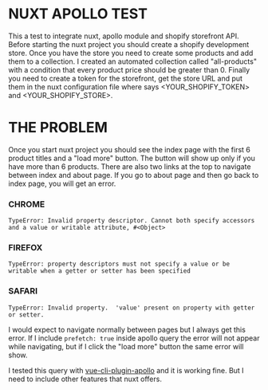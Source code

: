 # NUXT APOLLO TEST

This a test to integrate nuxt, apollo module and shopify storefront API. Before starting the nuxt project you should create a shopify development store. Once you have the store you need to create some products and add them to a collection. I created an automated collection called "all-products" with a condition that every product price should be greater than 0. Finally you need to create a token for the storefront, get the store URL and put them in the nuxt configuration file where says <YOUR_SHOPIFY_TOKEN> and <YOUR_SHOPIFY_STORE>.

# THE PROBLEM
Once you start nuxt project you should see the index page with the first 6 product titles and a "load more" button. The button will show up only if you have more than 6 products. There are also two links at the top to navigate between index and about page. If you go to about page and then go back to index page, you will get an error.

### CHROME
```
TypeError: Invalid property descriptor. Cannot both specify accessors and a value or writable attribute, #<Object>
```

### FIREFOX
```
TypeError: property descriptors must not specify a value or be writable when a getter or setter has been specified
```

### SAFARI
```
TypeError: Invalid property.  'value' present on property with getter or setter.
```

I would expect to navigate normally between pages but I always get this error. If I include ```prefetch: true``` inside apollo query the error will not appear while navigating, but if I click the "load more" button the same error will show.

I tested this query with [vue-cli-plugin-apollo](https://github.com/Akryum/vue-cli-plugin-apollo) and it is working fine. But I need to include other features that nuxt offers.